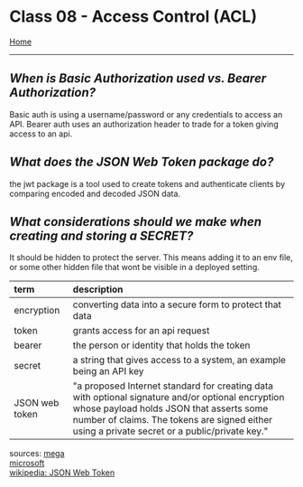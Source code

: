 # Class 08 - Access Control (ACL)

[Home](https://justinhamerly.github.io/reading-notes/)

---

## *When is Basic Authorization used vs. Bearer Authorization?*

Basic auth is using a username/password or any credentials to access an API.  Bearer auth uses an authorization header to trade for a token giving access to an api.

## *What does the JSON Web Token package do?*

the jwt package is a tool used to create tokens and authenticate clients by comparing encoded and decoded JSON data.

## *What considerations should we make when creating and storing a SECRET?*

It should be hidden to protect the server.  This means adding it to an env file, or some other hidden file that wont be visible in a deployed setting.

|term|description|
|:--|:--|
|encryption|converting data into a secure form to protect that data|
|token|grants access for an api request|
|bearer|the person or identity that holds the token|
|secret|a string that gives access to a system, an example being an API key|
|JSON web token|"a proposed Internet standard for creating data with optional signature and/or optional encryption whose payload holds JSON that asserts some number of claims. The tokens are signed either using a private secret or a public/private key." |

sources:
[mega](https://community.mega.com/t5/REST-API/Basic-Auth-vs-Bearer-Token/td-p/23476)  
[microsoft](https://docs.microsoft.com/en-us/windows/win32/seccrypto/data-encryption-and-decryption)  
[wikipedia: JSON Web Token](https://en.wikipedia.org/wiki/JSON_Web_Token)
